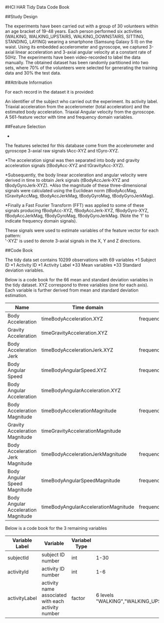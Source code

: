 

#HCI HAR Tidy Data Code Book


##Study Design


The experiments have been carried out with a group of 30 volunteers within an age bracket of 19-48 years. Each person performed six activities (WALKING, WALKING_UPSTAIRS, WALKING_DOWNSTAIRS, SITTING, STANDING, LAYING) wearing a smartphone (Samsung Galaxy S II) on the waist. Using its embedded accelerometer and gyroscope, we captured 3-axial linear acceleration and 3-axial angular velocity at a constant rate of 50Hz. The experiments have been video-recorded to label the data manually. The obtained dataset has been randomly partitioned into two sets, where 70% of the volunteers were selected for generating the training data and 30% the test data. 



##Attribute Information


For each record in the dataset it is provided:

An identifier of the subject who carried out the experiment.
Its activity label.
Triaxial acceleration from the accelerometer (total acceleration) and the estimated body acceleration.
Triaxial Angular velocity from the gyroscope.
A 561-feature vector with time and frequency domain variables.



##Feature Selection 

*
The features selected for this database come from the accelerometer and gyroscope 3-axial raw signals tAcc-XYZ and tGyro-XYZ. 

*The acceleration signal was then separated into body and gravity acceleration signals (tBodyAcc-XYZ and tGravityAcc-XYZ). 

*Subsequently, the body linear acceleration and angular velocity were derived in time to obtain Jerk signals (tBodyAccJerk-XYZ and tBodyGyroJerk-XYZ). 
*Also the magnitude of these three-dimensional signals were calculated using the Euclidean norm (tBodyAccMag, tGravityAccMag, tBodyAccJerkMag, tBodyGyroMag, tBodyGyroJerkMag). 

*Finally a Fast Fourier Transform (FFT) was applied to some of these signals producing fBodyAcc-XYZ, fBodyAccJerk-XYZ, fBodyGyro-XYZ, fBodyAccJerkMag, fBodyGyroMag, fBodyGyroJerkMag. (Note the 'f' to indicate frequency domain signals). 

These signals were used to estimate variables of the feature vector for each pattern:  
'-XYZ' is used to denote 3-axial signals in the X, Y and Z directions.



##Code Book


The tidy data set contains 10299 observations with 69 variables 
*1 Subject ID 
*1 Activity ID
*1 Activity Label 
*33 Mean variables
*33 Standard deviation variables.

Below is a code book for the 66 mean and standard deviation variables in the tidy dataset. 
XYZ correspond to three variables (one for each axis). 
Each variable is further derived from mean and standard deviation estimation.



Name	                               |Time domain	                        |Frequency domain
---------------------------------------|----------------------------------------|-------------------------------------------
Body Acceleration	               |timeBodyAcceleration.XYZ	        |frequencyBodyAcceleration.XYZ
Gravity Acceleration	               |timeGravityAcceleration.XYZ	        |
Body Acceleration Jerk	               |timeBodyAccelerationJerk.XYZ	        |frequencyBodyAccelerationJerk.XYZ
Body Angular Speed	               |timeBodyAngularSpeed.XYZ	        |frequencyBodyAngularSpeed.XYZ
Body Angular Acceleration	       |timeBodyAngularAcceleration.XYZ	        |
Body Acceleration Magnitude	       |timeBodyAccelerationMagnitude	        |frequencyBodyAccelerationMagnitude
Gravity Acceleration Magnitude	       |timeGravityAccelerationMagnitude	|
Body Acceleration Jerk Magnitude       |timeBodyAccelerationJerkMagnitude	|frequencyBodyAccelerationJerkMagnitude
Body Angular Speed Magnitude	       |timeBodyAngularSpeedMagnitude	        |frequencyBodyAngularSpeedMagnitude
Body Angular Acceleration Magnitude    |timeBodyAngularAccelerationMagnitude	|frequencyBodyAngularAccelerationMagnitude

Below is a code book for the 3 remaining variables

Variable Label       |Variable                                            |Variabel Type     |Allorable Values   
---------------------|----------------------------------------------------|------------------|---------------------------------------------------------------------------------------- 
subjectId            |subject ID number                                   |int               |1-30
activityId           |activity ID number                                  |int               |1-6
activityLabel        |activity name associated with each activity number  |factor            |6 levels "WALKING","WALKING_UPSTAIRS","WALKING_DOWNSTAIRS","SITTING","STANDING","LAYING"
